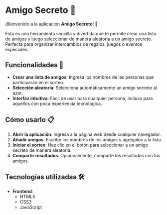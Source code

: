 # Amigo Secreto 🎉

¡Bienvenido a la aplicación **Amigo Secreto**! 🎁

Esta es una herramienta sencilla y divertida que te permite crear una lista de amigos y luego seleccionar de manera aleatoria a un amigo secreto. Perfecta para organizar intercambios de regalos, juegos o eventos especiales.

## Funcionalidades 🚀

- **Crear una lista de amigos**: Ingresa los nombres de las personas que participarán en el sorteo.
- **Selección aleatoria**: Selecciona automáticamente un amigo secreto al azar.
- **Interfaz intuitiva**: Fácil de usar para cualquier persona, incluso para aquellos con poca experiencia tecnológica.

## Cómo usarlo 📋

1. **Abrir la aplicación**: Ingresa a la página web desde cualquier navegador.
2. **Añadir amigos**: Escribe los nombres de los amigos y agrégalos a la lista.
3. **Iniciar el sorteo**: Haz clic en el botón para seleccionar a un amigo secreto de manera aleatoria.
4. **Compartir resultados**: Opcionalmente, comparte los resultados con tus amigos.

## Tecnologías utilizadas 🛠️

- **Frontend**: 
  - HTML5
  - CSS3
  - JavaScript
